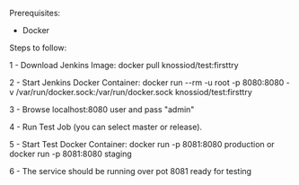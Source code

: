 Prerequisites:

- Docker

Steps to follow:

1 - Download Jenkins Image:  docker pull knossiod/test:firsttry

2 - Start Jenkins Docker Container: docker run --rm -u root -p 8080:8080 -v /var/run/docker.sock:/var/run/docker.sock knossiod/test:firsttry

3 - Browse localhost:8080 user and pass "admin"

4 - Run Test Job (you can select master or release).

5 - Start Test Docker Container: docker run -p 8081:8080 production or
                                 docker run -p 8081:8080 staging 

6 - The service should be running over pot 8081 ready for testing
